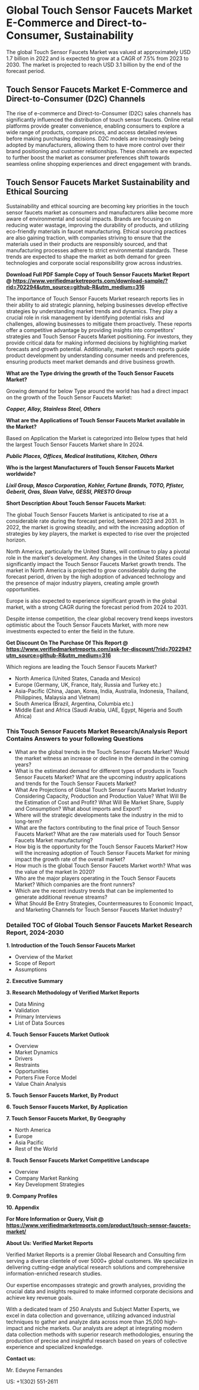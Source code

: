<h1>Global Touch Sensor Faucets Market E-Commerce and Direct-to-Consumer, Sustainability</h1><p class=""><p>The global Touch Sensor Faucets Market was valued at approximately USD 1.7 billion in 2022 and is expected to grow at a CAGR of 7.5% from 2023 to 2030. The market is projected to reach USD 3.1 billion by the end of the forecast period.</p><h2>Touch Sensor Faucets Market E-Commerce and Direct-to-Consumer (D2C) Channels</h2><p>The rise of e-commerce and Direct-to-Consumer (D2C) sales channels has significantly influenced the distribution of touch sensor faucets. Online retail platforms provide greater convenience, enabling consumers to explore a wide range of products, compare prices, and access detailed reviews before making purchasing decisions. D2C models are increasingly being adopted by manufacturers, allowing them to have more control over their brand positioning and customer relationships. These channels are expected to further boost the market as consumer preferences shift towards seamless online shopping experiences and direct engagement with brands.</p><h2>Touch Sensor Faucets Market Sustainability and Ethical Sourcing</h2><p>Sustainability and ethical sourcing are becoming key priorities in the touch sensor faucets market as consumers and manufacturers alike become more aware of environmental and social impacts. Brands are focusing on reducing water wastage, improving the durability of products, and utilizing eco-friendly materials in faucet manufacturing. Ethical sourcing practices are also gaining traction, with companies striving to ensure that the materials used in their products are responsibly sourced, and that manufacturing processes adhere to strict environmental standards. These trends are expected to shape the market as both demand for green technologies and corporate social responsibility grow across industries.</p></p><p class=""><strong>Download Full PDF Sample Copy of Touch Sensor Faucets Market Report @ <a href="https://www.verifiedmarketreports.com/download-sample/?rid=702294&utm_source=github-R&utm_medium=316" target="_blank">https://www.verifiedmarketreports.com/download-sample/?rid=702294&utm_source=github-R&utm_medium=316</a></strong></p><p>The importance of&nbsp;Touch Sensor Faucets Market research reports lies in their ability to aid strategic planning, helping businesses develop effective strategies by understanding market trends and dynamics. They play a crucial role in risk management by identifying potential risks and challenges, allowing businesses to mitigate them proactively. These reports offer a competitive advantage by providing insights into competitors' strategies and Touch Sensor Faucets Market positioning. For investors, they provide critical data for making informed decisions by highlighting market forecasts and growth potential. Additionally, market research reports guide product development by understanding consumer needs and preferences, ensuring products meet market demands and drive business growth.</p><p><strong>What are the&nbsp;Type driving the growth of the Touch Sensor Faucets Market?</strong></p><p id="" class="">Growing demand for below Type around the world has had a direct impact on the growth of the Touch Sensor Faucets Market:</p><p class=""><em><strong>Copper, Alloy, Stainless Steel, Others</strong></em></p><p class=""><strong>What are the&nbsp;Applications&nbsp;of Touch Sensor Faucets Market available in the Market?</strong></p><p id="" class="">Based on Application the Market is categorized into Below types that held the largest Touch Sensor Faucets Market share In 2024.</p><p class=""><em><strong>Public Places, Offices, Medical Institutions, Kitchen, Others</strong></em></p><p class=""><strong>Who is the largest Manufacturers of Touch Sensor Faucets Market worldwide?</strong></p><p><em><strong>Lixil Group, Masco Corporation, Kohler, Fortune Brands, TOTO, Pfister, Geberit, Oras, Sloan Valve, GESSI, PRESTO Group</strong></em></p><p id="" class=""><strong>Short Description About Touch Sensor Faucets Market:</strong></p><p>The global Touch Sensor Faucets Market is anticipated to rise at a considerable rate during the forecast period, between 2023 and 2031. In 2022, the market is growing steadily, and with the increasing adoption of strategies by key players, the market is expected to rise over the projected horizon.</p><p>North America, particularly the United States, will continue to play a pivotal role in the market's development. Any changes in the United States could significantly impact the Touch Sensor Faucets Market growth trends. The market in North America is projected to grow considerably during the forecast period, driven by the high adoption of advanced technology and the presence of major industry players, creating ample growth opportunities.</p><p>Europe is also expected to experience significant growth in the global market, with a strong CAGR during the forecast period from 2024 to 2031.</p><p>Despite intense competition, the clear global recovery trend keeps investors optimistic about the Touch Sensor Faucets Market, with more new investments expected to enter the field in the future.</p><p id="" class=""><strong>Get Discount On The Purchase Of This Report @ <a href="https://www.verifiedmarketreports.com/ask-for-discount/?rid=702294?utm_source=github-R&utm_medium=316" target="_blank">https://www.verifiedmarketreports.com/ask-for-discount/?rid=702294?utm_source=github-R&utm_medium=316</a></strong></p><p class="">Which regions are leading the Touch Sensor Faucets Market?</p><ul><li>North America (United States, Canada and Mexico)</li><li>Europe (Germany, UK, France, Italy, Russia and Turkey etc.)</li><li>Asia-Pacific (China, Japan, Korea, India, Australia, Indonesia, Thailand, Philippines, Malaysia and Vietnam)</li><li>South America (Brazil, Argentina, Columbia etc.)</li><li>Middle East and Africa (Saudi Arabia, UAE, Egypt, Nigeria and South Africa)</li></ul><h3 id="" class="">This Touch Sensor Faucets Market Research/Analysis Report Contains Answers to your following Questions</h3><ul><li>What are the global trends in the Touch Sensor Faucets Market? Would the market witness an increase or decline in the demand in the coming years?</li><li>What is the estimated demand for different types of products in Touch Sensor Faucets Market? What are the upcoming industry applications and trends for the Touch Sensor Faucets Market?</li><li>What Are Projections of Global Touch Sensor Faucets Market Industry Considering Capacity, Production and Production Value? What Will Be the Estimation of Cost and Profit? What Will Be Market Share, Supply and Consumption? What about imports and Export?</li><li>Where will the strategic developments take the industry in the mid to long-term?</li><li>What are the factors contributing to the final price of Touch Sensor Faucets Market? What are the raw materials used for Touch Sensor Faucets Market manufacturing?</li><li>How big is the opportunity for the Touch Sensor Faucets Market? How will the increasing adoption of Touch Sensor Faucets Market for mining impact the growth rate of the overall market?</li><li>How much is the global Touch Sensor Faucets Market worth? What was the value of the market In 2020?</li><li>Who are the major players operating in the Touch Sensor Faucets Market? Which companies are the front runners?</li><li>Which are the recent industry trends that can be implemented to generate additional revenue streams?</li><li>What Should Be Entry Strategies, Countermeasures to Economic Impact, and Marketing Channels for Touch Sensor Faucets Market Industry?</li></ul><h3 id="" class="">Detailed TOC of Global Touch Sensor Faucets Market Research Report, 2024-2030</h3><p id="" class=""><strong>1. Introduction of the Touch Sensor Faucets Market</strong></p><ul><li>Overview of the Market</li><li>Scope of Report</li><li>Assumptions</li></ul><p id="" class=""><strong>2. Executive Summary</strong></p><p id="" class=""><strong>3. Research Methodology of Verified Market Reports</strong></p><ul><li>Data Mining</li><li>Validation</li><li>Primary Interviews</li><li>List of Data Sources</li></ul><p id="" class=""><strong>4. Touch Sensor Faucets Market Outlook</strong></p><ul><li>Overview</li><li>Market Dynamics</li><li>Drivers</li><li>Restraints</li><li>Opportunities</li><li>Porters Five Force Model</li><li>Value Chain Analysis</li></ul><p id="" class=""><strong>5. Touch Sensor Faucets Market, By Product</strong></p><p id="" class=""><strong>6. Touch Sensor Faucets Market, By Application</strong></p><p id="" class=""><strong>7. Touch Sensor Faucets Market, By Geography</strong></p><ul><li>North America</li><li>Europe</li><li>Asia Pacific</li><li>Rest of the World</li></ul><p id="" class=""><strong>8. Touch Sensor Faucets Market Competitive Landscape</strong></p><ul><li>Overview</li><li>Company Market Ranking</li><li>Key Development Strategies</li></ul><p id="" class=""><strong>9. Company Profiles</strong></p><p id="" class=""><strong>10. Appendix</strong></p><p id="" class=""><strong>For More Information or Query, Visit @ <a href="https://www.verifiedmarketreports.com/product/touch-sensor-faucets-market/" target="_blank">https://www.verifiedmarketreports.com/product/touch-sensor-faucets-market/</a></strong></p><p id="" class=""><strong>About Us: Verified Market Reports</strong></p><p id="" class="">Verified Market Reports is a premier Global Research and Consulting firm serving a diverse clientele of over 5000+ global customers. We specialize in delivering cutting-edge analytical research solutions and comprehensive information-enriched research studies.</p><p id="" class="">Our expertise encompasses strategic and growth analyses, providing the crucial data and insights required to make informed corporate decisions and achieve key revenue goals.</p><p id="" class="">With a dedicated team of 250 Analysts and Subject Matter Experts, we excel in data collection and governance, utilizing advanced industrial techniques to gather and analyze data across more than 25,000 high-impact and niche markets. Our analysts are adept at integrating modern data collection methods with superior research methodologies, ensuring the production of precise and insightful research based on years of collective experience and specialized knowledge.</p><p id="" class=""><strong>Contact us:</strong></p><p id="" class="">Mr. Edwyne Fernandes</p><p id="" class="">US: +1(302) 551-2611</p>